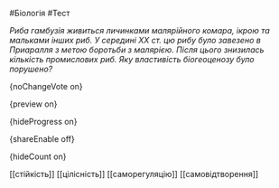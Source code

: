 #Біологія #Тест

*Риба гамбузія живиться личинками малярійного комара, ікрою та мальками  інших риб. У середині ХХ ст. цю рибу було завезено в Приаралля з метою  боротьби з малярією. Після цього знизилась кількість промислових риб.  Яку властивість біогеоценозу було порушено?*

{noChangeVote on}

{preview on}

{hideProgress on}

{shareEnable off}

{hideCount on}

[[стійкість]]
[[цілісність]]
[[саморегуляцію]]
[[самовідтворення]]
